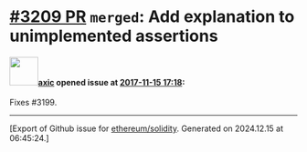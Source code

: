 # [\#3209 PR](https://github.com/ethereum/solidity/pull/3209) `merged`: Add explanation to unimplemented assertions

#### <img src="https://avatars.githubusercontent.com/u/20340?v=4" width="50">[axic](https://github.com/axic) opened issue at [2017-11-15 17:18](https://github.com/ethereum/solidity/pull/3209):

Fixes #3199.




-------------------------------------------------------------------------------



[Export of Github issue for [ethereum/solidity](https://github.com/ethereum/solidity). Generated on 2024.12.15 at 06:45:24.]
